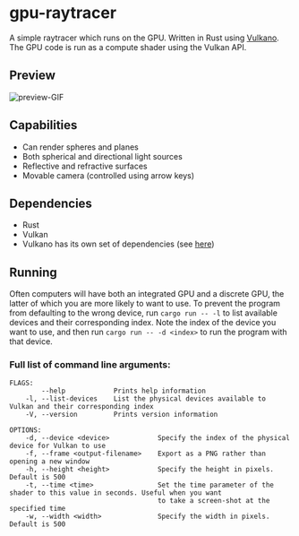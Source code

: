 # gpu-raytracer

A simple raytracer which runs on the GPU. Written in Rust using [Vulkano](https://vulkano.rs/). The GPU code is run as a compute shader using the Vulkan API.

## Preview

![preview-GIF](https://www.dropbox.com/s/tg4dwn4ffoj5cyb/raytracer-demo.gif?raw=1)

## Capabilities

- Can render spheres and planes
- Both spherical and directional light sources
- Reflective and refractive surfaces
- Movable camera (controlled using arrow keys)

## Dependencies

- Rust 
- Vulkan
- Vulkano has its own set of dependencies (see [here](https://github.com/vulkano-rs/vulkano#setup))

## Running

Often computers will have both an integrated GPU and a discrete GPU, the latter of which you are more likely to want to use.
To prevent the program from defaulting to the wrong device, run `cargo run -- -l` to list available devices and their corresponding index.
Note the index of the device you want to use, and then run `cargo run -- -d <index>` to run the program with that device.

### Full list of command line arguments:
```
FLAGS:
        --help            Prints help information
    -l, --list-devices    List the physical devices available to Vulkan and their corresponding index
    -V, --version         Prints version information

OPTIONS:
    -d, --device <device>            Specify the index of the physical device for Vulkan to use
    -f, --frame <output-filename>    Export as a PNG rather than opening a new window
    -h, --height <height>            Specify the height in pixels. Default is 500
    -t, --time <time>                Set the time parameter of the shader to this value in seconds. Useful when you want
                                     to take a screen-shot at the specified time
    -w, --width <width>              Specify the width in pixels. Default is 500
```
